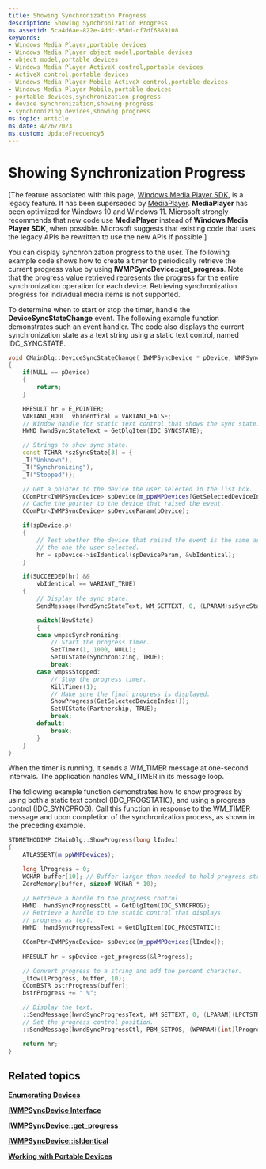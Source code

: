 ```yaml
---
title: Showing Synchronization Progress
description: Showing Synchronization Progress
ms.assetid: 5ca4d6ae-822e-4ddc-950d-cf7df6889108
keywords:
- Windows Media Player,portable devices
- Windows Media Player object model,portable devices
- object model,portable devices
- Windows Media Player ActiveX control,portable devices
- ActiveX control,portable devices
- Windows Media Player Mobile ActiveX control,portable devices
- Windows Media Player Mobile,portable devices
- portable devices,synchronization progress
- device synchronization,showing progress
- synchronizing devices,showing progress
ms.topic: article
ms.date: 4/26/2023
ms.custom: UpdateFrequency5
---
```


# Showing Synchronization Progress

\[The feature associated with this page, [Windows Media Player SDK](/windows/win32/wmp/windows-media-player-sdk), is a legacy feature. It has been superseded by [MediaPlayer](/uwp/api/Windows.Media.Playback.MediaPlayer). **MediaPlayer** has been optimized for Windows 10 and Windows 11. Microsoft strongly recommends that new code use **MediaPlayer** instead of **Windows Media Player SDK**, when possible. Microsoft suggests that existing code that uses the legacy APIs be rewritten to use the new APIs if possible.\]

You can display synchronization progress to the user. The following example code shows how to create a timer to periodically retrieve the current progress value by using **IWMPSyncDevice::get\_progress**. Note that the progress value retrieved represents the progress for the entire synchronization operation for each device. Retrieving synchronization progress for individual media items is not supported.

To determine when to start or stop the timer, handle the **DeviceSyncStateChange** event. The following example function demonstrates such an event handler. The code also displays the current synchronization state as a text string using a static text control, named IDC\_SYNCSTATE.


```C++
void CMainDlg::DeviceSyncStateChange( IWMPSyncDevice * pDevice, WMPSyncState NewState )
{
    if(NULL == pDevice)
    {
        return;
    }

    HRESULT hr = E_POINTER;
    VARIANT_BOOL  vbIdentical = VARIANT_FALSE;
    // Window handle for static text control that shows the sync state.
    HWND hwndSyncStateText = GetDlgItem(IDC_SYNCSTATE); 

    // Strings to show sync state.
    const TCHAR *szSyncState[3] = {
    _T("Unknown"),
    _T("Synchronizing"),
    _T("Stopped")};

    // Get a pointer to the device the user selected in the list box.    
    CComPtr<IWMPSyncDevice> spDevice(m_ppWMPDevices[GetSelectedDeviceIndex()]); 
    // Cache the pointer to the device that raised the event.
    CComPtr<IWMPSyncDevice> spDeviceParam(pDevice); 

    if(spDevice.p)
    {
        // Test whether the device that raised the event is the same as 
        // the one the user selected.
        hr = spDevice->isIdentical(spDeviceParam, &vbIdentical);
    }

    if(SUCCEEDED(hr) &&
        vbIdentical == VARIANT_TRUE)
    {    
        // Display the sync state.
        SendMessage(hwndSyncStateText, WM_SETTEXT, 0, (LPARAM)szSyncState[NewState]);

        switch(NewState)
        {
        case wmpssSynchronizing:
            // Start the progress timer.
            SetTimer(1, 1000, NULL);
            SetUIState(Synchronizing, TRUE);
            break;
        case wmpssStopped:
            // Stop the progress timer.
            KillTimer(1);
            // Make sure the final progress is displayed.            
            ShowProgress(GetSelectedDeviceIndex());
            SetUIState(Partnership, TRUE);
            break;      
        default:
            break;
        }
    }    
}
```



When the timer is running, it sends a WM\_TIMER message at one-second intervals. The application handles WM\_TIMER in its message loop.

The following example function demonstrates how to show progress by using both a static text control (IDC\_PROGSTATIC), and using a progress control (IDC\_SYNCPROG). Call this function in response to the WM\_TIMER message and upon completion of the synchronization process, as shown in the preceding example.


```C++
STDMETHODIMP CMainDlg::ShowProgress(long lIndex)
{  
    ATLASSERT(m_ppWMPDevices);

    long lProgress = 0;
    WCHAR buffer[10]; // Buffer larger than needed to hold progress string.
    ZeroMemory(buffer, sizeof WCHAR * 10);

    // Retrieve a handle to the progress control
    HWND  hwndSyncProgressCtl = GetDlgItem(IDC_SYNCPROG); 
    // Retrieve a handle to the static control that displays 
    // progress as text.
    HWND  hwndSyncProgressText = GetDlgItem(IDC_PROGSTATIC); 

    CComPtr<IWMPSyncDevice> spDevice(m_ppWMPDevices[lIndex]);
    
    HRESULT hr = spDevice->get_progress(&lProgress);

    // Convert progress to a string and add the percent character.
    _ltow(lProgress, buffer, 10);
    CComBSTR bstrProgress(buffer);
    bstrProgress += " %";

    // Display the text.
    ::SendMessage(hwndSyncProgressText, WM_SETTEXT, 0, (LPARAM)(LPCTSTR)COLE2T(bstrProgress));
    // Set the progress control position.
    ::SendMessage(hwndSyncProgressCtl, PBM_SETPOS, (WPARAM)(int)lProgress, 0);

    return hr;
}
```



## Related topics

<dl> <dt>

[**Enumerating Devices**](enumerating-devices.md)
</dt> <dt>

[**IWMPSyncDevice Interface**](/previous-versions/windows/desktop/api/wmp/nn-wmp-iwmpsyncdevice)
</dt> <dt>

[**IWMPSyncDevice::get\_progress**](/previous-versions/windows/desktop/api/wmp/nf-wmp-iwmpsyncdevice-get_progress)
</dt> <dt>

[**IWMPSyncDevice::isIdentical**](/previous-versions/windows/desktop/api/wmp/nf-wmp-iwmpsyncdevice-isidentical)
</dt> <dt>

[**Working with Portable Devices**](working-with-portable-devices.md)
</dt> </dl>

 

 




